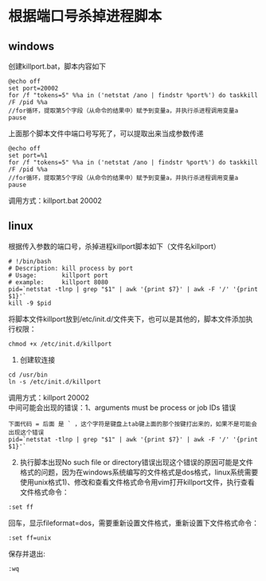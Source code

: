 # 根据端口号杀掉进程脚本

## windows
创建killport.bat，脚本内容如下  
```shell
@echo off
set port=20002
for /f "tokens=5" %%a in ('netstat /ano | findstr %port%') do taskkill /F /pid %%a
//for循环，提取第5个字段（从命令的结果中）赋予到变量a，并执行杀进程调用变量a
pause
```
上面那个脚本文件中端口号写死了，可以提取出来当成参数传递
```shell
@echo off
set port=%1
for /f "tokens=5" %%a in ('netstat /ano | findstr %port%') do taskkill /F /pid %%a
//for循环，提取第5个字段（从命令的结果中）赋予到变量a，并执行杀进程调用变量a
pause
```
调用方式：killport.bat 20002

## linux
根据传入参数的端口号，杀掉进程killport脚本如下（文件名killport）
```shell
# !/bin/bash  
# Description: kill process by port  
# Usage:       killport port  
# example:     killport 8080
pid=`netstat -tlnp | grep "$1" | awk '{print $7}' | awk -F '/' '{print $1}'`
kill -9 $pid
```
将脚本文件killport放到/etc/init.d/文件夹下，也可以是其他的，脚本文件添加执行权限：
```shell
chmod +x /etc/init.d/killport
```
1. 创建软连接
```shell
cd /usr/bin     
ln -s /etc/init.d/killport
```
调用方式：killport 20002  
中间可能会出现的错误：1、arguments must be process or job IDs 错误
```shell
下面代码 = 后面 是 ` ，这个字符是键盘上tab键上面的那个按键打出来的，如果不是可能会出现这个错误
pid=`netstat -tlnp | grep "$1" | awk '{print $7}' | awk -F '/' '{print $1}'`
```
2. 执行脚本出现No such file or directory错误出现这个错误的原因可能是文件格式的问题，因为在windows系统编写的文件格式是dos格式，linux系统需要使用unix格式1)、修改和查看文件格式命令用vim打开killport文件，执行查看文件格式命令：
```shell
:set ff 
```
回车，显示fileformat=dos，需要重新设置文件格式，重新设置下文件格式命令：
```shell
:set ff=unix
```
保存并退出:
```shell
:wq
```

